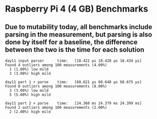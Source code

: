 # Raspberry Pi 4 (4 GB) Benchmarks

## Due to mutability today, all benchmarks include parsing in the measurement, but parsing is also done by itself for a baseline, the difference between the two is the time for each solution

```
day11 input parser      time:   [18.422 µs 18.428 µs 18.434 µs]
Found 4 outliers among 100 measurements (4.00%)
  1 (1.00%) low mild
  3 (3.00%) high mild

day11 part 1 + parse    time:   [68.621 µs 68.648 µs 68.675 µs]
Found 8 outliers among 100 measurements (8.00%)
  3 (3.00%) low mild
  5 (5.00%) high mild

day11 part 2 + parse    time:   [24.360 ms 24.379 ms 24.399 ms]
Found 2 outliers among 100 measurements (2.00%)
  2 (2.00%) high mild
```